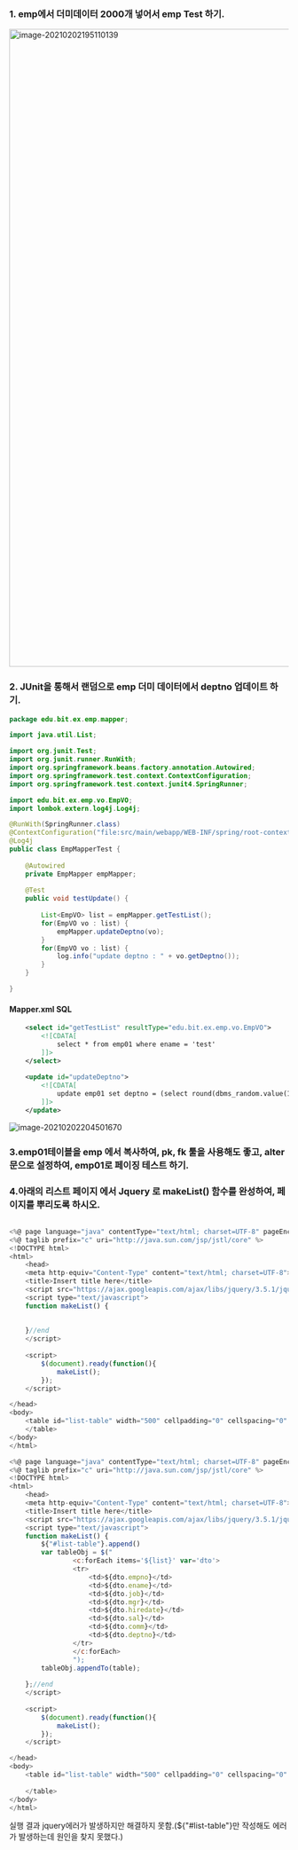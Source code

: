 ### 1. emp에서 더미데이터 2000개 넣어서 emp Test 하기.
<img width="1150" alt="image-20210202195110139" src="https://user-images.githubusercontent.com/75013009/106632092-b8979480-65c0-11eb-96dd-a89faa948fb7.png">

### 2. JUnit을 통해서 랜덤으로 emp 더미 데이터에서 deptno 업데이트 하기.

```java
package edu.bit.ex.emp.mapper;

import java.util.List;

import org.junit.Test;
import org.junit.runner.RunWith;
import org.springframework.beans.factory.annotation.Autowired;
import org.springframework.test.context.ContextConfiguration;
import org.springframework.test.context.junit4.SpringRunner;

import edu.bit.ex.emp.vo.EmpVO;
import lombok.extern.log4j.Log4j;

@RunWith(SpringRunner.class)
@ContextConfiguration("file:src/main/webapp/WEB-INF/spring/root-context.xml")
@Log4j
public class EmpMapperTest {
	
	@Autowired
	private EmpMapper empMapper;
	
	@Test
	public void testUpdate() {
		
		List<EmpVO> list = empMapper.getTestList();
		for(EmpVO vo : list) {
			empMapper.updateDeptno(vo);
		}
		for(EmpVO vo : list) {
			log.info("update deptno : " + vo.getDeptno());
		}
	}

}

```

#### Mapper.xml SQL

```xml
	<select id="getTestList" resultType="edu.bit.ex.emp.vo.EmpVO">
		<![CDATA[
			select * from emp01 where ename = 'test'
		]]>
	</select>
	
	<update id="updateDeptno">
		<![CDATA[
			update emp01 set deptno = (select round(dbms_random.value(1,4))*10 from dual) where empno = ${empno}
		]]>
	</update>
```

![image-20210202204501670](https://user-images.githubusercontent.com/75013009/106632111-bd5c4880-65c0-11eb-8c4c-baf87508b36f.png)


### 3.emp01테이블을 emp 에서 복사하여, pk, fk 툴을 사용해도 좋고, alter 문으로 설정하여, emp01로 페이징 테스트 하기.



### 4.아래의 리스트 페이지 에서 Jquery 로 makeList() 함수를 완성하여, 페이지를 뿌리도록 하시오.

```js
 
<%@ page language="java" contentType="text/html; charset=UTF-8" pageEncoding="UTF-8"%>
<%@ taglib prefix="c" uri="http://java.sun.com/jsp/jstl/core" %>
<!DOCTYPE html>
<html>
	<head>
	<meta http-equiv="Content-Type" content="text/html; charset=UTF-8">
	<title>Insert title here</title>
	<script src="https://ajax.googleapis.com/ajax/libs/jquery/3.5.1/jquery.min.js"></script>
	<script type="text/javascript">
	function makeList() {
						
	        	
	}//end	
	</script>
	
	<script>
		$(document).ready(function(){
			makeList();
		});
	</script>

</head>
<body>
	<table id="list-table" width="500" cellpadding="0" cellspacing="0" border="1">
	</table>
</body>
</html>
```

```js
<%@ page language="java" contentType="text/html; charset=UTF-8" pageEncoding="UTF-8"%>
<%@ taglib prefix="c" uri="http://java.sun.com/jsp/jstl/core" %>
<!DOCTYPE html>
<html>
	<head>
	<meta http-equiv="Content-Type" content="text/html; charset=UTF-8">
	<title>Insert title here</title>
	<script src="https://ajax.googleapis.com/ajax/libs/jquery/3.5.1/jquery.min.js"></script>
	<script type="text/javascript">
	function makeList() {
		${"#list-table"}.append()
		var tableObj = $("
				<c:forEach items='${list}' var='dto'>
				<tr>
					<td>${dto.empno}</td>
					<td>${dto.ename}</td>
					<td>${dto.job}</td>
					<td>${dto.mgr}</td>
					<td>${dto.hiredate}</td>
					<td>${dto.sal}</td>
					<td>${dto.comm}</td>
					<td>${dto.deptno}</td>
				</tr>
				</c:forEach>
				");
		tableObj.appendTo(table);
	        	
	};//end	
	</script>
	
	<script>
		$(document).ready(function(){
			makeList();
		});
	</script>

</head>
<body>
	<table id="list-table" width="500" cellpadding="0" cellspacing="0" border="1">
	
	</table>
</body>
</html>
```

실행 결과 jquery에러가 발생하지만 해결하지 못함.(${"#list-table"}만 작성해도 에러가 발생하는데 원인을 찾지 못했다.)

